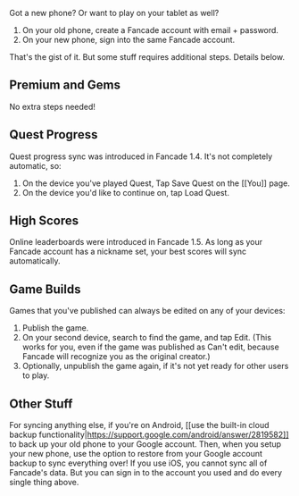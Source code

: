Got a new phone? Or want to play on your tablet as well?

1. On your old phone, create a Fancade account with email + password.
2. On your new phone, sign into the same Fancade account.

That's the gist of it. But some stuff requires additional steps. Details below.

## Premium and Gems

No extra steps needed!

## Quest Progress

Quest progress sync was introduced in Fancade 1.4. It's not completely automatic, so:

1. On the device you've played Quest, Tap Save Quest on the [[You]] page.
2. On the device you'd like to continue on, tap Load Quest.

## High Scores

Online leaderboards were introduced in Fancade 1.5. As long as your Fancade account has a nickname set, your best scores will sync automatically.

## Game Builds

Games that you've published can always be edited on any of your devices:

1. Publish the game.
2. On your second device, search to find the game, and tap Edit. (This works for you, even if the game was published as Can't edit, because Fancade will recognize you as the original creator.)
3. Optionally, unpublish the game again, if it's not yet ready for other users to play.

## Other Stuff

For syncing anything else, if you're on Android, [[use the built-in cloud backup functionality|https://support.google.com/android/answer/2819582]] to back up your old phone to your Google account. Then, when you setup your new phone, use the option to restore from your Google account backup to sync everything over! If you use iOS, you cannot sync all of Fancade's data. But you can sign in to the account you used and do every single thing above.